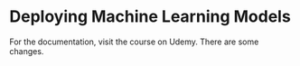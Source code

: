 # Deploying Machine Learning Models
For the documentation, visit the course on Udemy.
There are some changes. 
